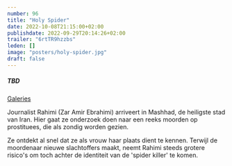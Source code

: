 ```yaml
---
number: 96
title: "Holy Spider"
date: 2022-10-08T21:15:00+02:00
publishdate: 2022-09-29T20:14:26+02:00
trailer: "6rtTR9hzzbs"
leden: []
image: "posters/holy-spider.jpg"
draft: false
---
```


##### TBD

[Galeries](https://galeries.be/nl/premiere-holy-spider/)

Journalist Rahimi (Zar Amir Ebrahimi) arriveert in Mashhad, de heiligste
stad van Iran. Hier gaat ze onderzoek doen naar een reeks moorden op
prostituees, die als zondig worden gezien.
 <!--more-->
Ze ontdekt al snel dat ze als vrouw haar plaats dient te kennen.
Terwijl de moordenaar nieuwe slachtoffers maakt, neemt Rahimi steeds
grotere risico's om toch achter de identiteit van de 'spider killer' te komen.